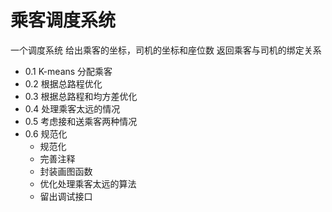 # 乘客调度系统

一个调度系统
给出乘客的坐标，司机的坐标和座位数
返回乘客与司机的绑定关系

- 0.1 K-means 分配乘客
- 0.2 根据总路程优化
- 0.3 根据总路程和均方差优化
- 0.4 处理乘客太远的情况
- 0.5 考虑接和送乘客两种情况
- 0.6 规范化
    - 规范化
    - 完善注释
    - 封装画图函数
    - 优化处理乘客太远的算法
    - 留出调试接口